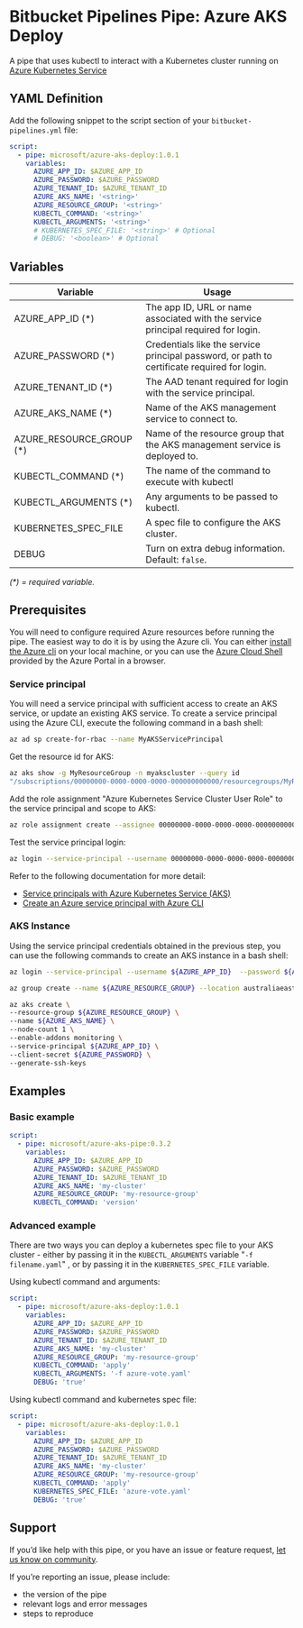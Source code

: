 # Bitbucket Pipelines Pipe: Azure AKS Deploy

A pipe that uses kubectl to interact with a Kubernetes cluster running on [Azure Kubernetes Service](https://docs.microsoft.com/en-us/azure/aks/)

## YAML Definition

Add the following snippet to the script section of your `bitbucket-pipelines.yml` file:

```yaml
script:
  - pipe: microsoft/azure-aks-deploy:1.0.1
    variables:
      AZURE_APP_ID: $AZURE_APP_ID
      AZURE_PASSWORD: $AZURE_PASSWORD
      AZURE_TENANT_ID: $AZURE_TENANT_ID
      AZURE_AKS_NAME: '<string>'
      AZURE_RESOURCE_GROUP: '<string>'
      KUBECTL_COMMAND: '<string>'
      KUBECTL_ARGUMENTS: '<string>'
      # KUBERNETES_SPEC_FILE: '<string>' # Optional
      # DEBUG: '<boolean>' # Optional
```

## Variables

| Variable                  | Usage                                                       |
| ------------------------- | ----------------------------------------------------------- |
| AZURE_APP_ID (*)          | The app ID, URL or name associated with the service principal required for login. |
| AZURE_PASSWORD (*)        | Credentials like the service principal password, or path to certificate required for login. |
| AZURE_TENANT_ID  (*)      | The AAD tenant required for login with the service principal. |
| AZURE_AKS_NAME (*)        | Name of the AKS management service to connect to.
| AZURE_RESOURCE_GROUP (*)  | Name of the resource group that the AKS management service is deployed to.  |
| KUBECTL_COMMAND (*)       | The name of the command to execute with kubectl |
| KUBECTL_ARGUMENTS (*)     | Any arguments to be passed to kubectl. |
| KUBERNETES_SPEC_FILE      | A spec file to configure the AKS cluster. |
| DEBUG                     | Turn on extra debug information. Default: `false`. |

_(*) = required variable._

## Prerequisites

You will need to configure required Azure resources before running the pipe. The easiest way to do it is by using the Azure cli. You can either [install the Azure cli](https://docs.microsoft.com/en-us/cli/azure/install-azure-cli?view=azure-cli-latest) on your local machine, or you can use the [Azure Cloud Shell](https://docs.microsoft.com/en-us/azure/cloud-shell/overview) provided by the Azure Portal in a browser.

### Service principal

You will need a service principal with sufficient access to create an AKS service, or update an existing AKS service. To create a service principal using the Azure CLI, execute the following command in a bash shell:

```sh
az ad sp create-for-rbac --name MyAKSServicePrincipal
```

Get the resource id for AKS:

```sh
az aks show -g MyResourceGroup -n myakscluster --query id 
"/subscriptions/00000000-0000-0000-0000-000000000000/resourcegroups/MyResourceGroup/providers/Microsoft.ContainerService/managedClusters/myakscluster"
```

Add the role assignment "Azure Kubernetes Service Cluster User Role" to the service principal and scope to AKS:

```sh
az role assignment create --assignee 00000000-0000-0000-0000-000000000000 --role "Azure Kubernetes Service Cluster User Role" --scope "/subscriptions/00000000-0000-0000-0000-000000000000/resourcegroups/MyResourceGroup/providers/Microsoft.ContainerService/managedClusters/myakscluster"
```

Test the service principal login:

```sh
az login --service-principal --username 00000000-0000-0000-0000-000000000000 --password 00000000-0000-0000-0000-000000000000 --tenant 00000000-0000-0000-0000-000000000000
```

Refer to the following documentation for more detail:

* [Service principals with Azure Kubernetes Service (AKS)](https://docs.microsoft.com/en-us/azure/aks/kubernetes-service-principal)
* [Create an Azure service principal with Azure CLI](https://docs.microsoft.com/en-us/cli/azure/create-an-azure-service-principal-azure-cli)

### AKS Instance

Using the service principal credentials obtained in the previous step, you can use the following commands to create an AKS instance in a bash shell:

```bash
az login --service-principal --username ${AZURE_APP_ID}  --password ${AZURE_PASSWORD} --tenant ${AZURE_TENANT_ID}

az group create --name ${AZURE_RESOURCE_GROUP} --location australiaeast

az aks create \
--resource-group ${AZURE_RESOURCE_GROUP} \
--name ${AZURE_AKS_NAME} \
--node-count 1 \
--enable-addons monitoring \
--service-principal ${AZURE_APP_ID} \
--client-secret ${AZURE_PASSWORD} \
--generate-ssh-keys
```

## Examples

### Basic example

```yaml
script:
  - pipe: microsoft/azure-aks-pipe:0.3.2
    variables:
      AZURE_APP_ID: $AZURE_APP_ID
      AZURE_PASSWORD: $AZURE_PASSWORD
      AZURE_TENANT_ID: $AZURE_TENANT_ID
      AZURE_AKS_NAME: 'my-cluster'
      AZURE_RESOURCE_GROUP: 'my-resource-group'
      KUBECTL_COMMAND: 'version'
```

### Advanced example

There are two ways you can deploy a kubernetes spec file to your AKS cluster - either by passing it in the `KUBECTL_ARGUMENTS` variable "`-f filename.yaml`" , or by passing it in the `KUBERNETES_SPEC_FILE` variable.  

Using kubectl command and arguments:

```yaml
script:
  - pipe: microsoft/azure-aks-deploy:1.0.1
    variables:
      AZURE_APP_ID: $AZURE_APP_ID
      AZURE_PASSWORD: $AZURE_PASSWORD
      AZURE_TENANT_ID: $AZURE_TENANT_ID
      AZURE_AKS_NAME: 'my-cluster'
      AZURE_RESOURCE_GROUP: 'my-resource-group'
      KUBECTL_COMMAND: 'apply'
      KUBECTL_ARGUMENTS: '-f azure-vote.yaml'
      DEBUG: 'true'
```

Using kubectl command and kubernetes spec file:

```yaml
script:
  - pipe: microsoft/azure-aks-deploy:1.0.1
    variables:
      AZURE_APP_ID: $AZURE_APP_ID
      AZURE_PASSWORD: $AZURE_PASSWORD
      AZURE_TENANT_ID: $AZURE_TENANT_ID
      AZURE_AKS_NAME: 'my-cluster'
      AZURE_RESOURCE_GROUP: 'my-resource-group'
      KUBECTL_COMMAND: 'apply'
      KUBERNETES_SPEC_FILE: 'azure-vote.yaml'
      DEBUG: 'true'
```

## Support

If you’d like help with this pipe, or you have an issue or feature request, [let us know on community][community].

If you’re reporting an issue, please include:

* the version of the pipe
* relevant logs and error messages
* steps to reproduce

[community]: https://community.atlassian.com/t5/forums/postpage/choose-node/true/interaction-style/qanda?add-tags=bitbucket-pipelines,pipes,azure
